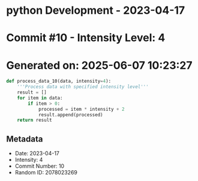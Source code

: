 ﻿# python Development - 2023-04-17
# Commit #10 - Intensity Level: 4
# Generated on: 2025-06-07 10:23:27
```python
def process_data_10(data, intensity=4):
    '''Process data with specified intensity level'''
    result = []
    for item in data:
        if item > 0:
            processed = item * intensity + 2
            result.append(processed)
    return result
```
## Metadata
- Date: 2023-04-17
- Intensity: 4
- Commit Number: 10
- Random ID: 2078023269
